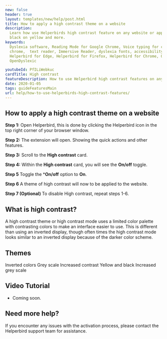 ```yaml
---
new: false
header: true
layout: templates/new/help/post.html
title: How to apply a high contrast theme on a website
description:
  Learn how use Helperbirds high contrast feature on any website or app. This includes grayscale,
  black on yellow and more.
keywords:
  Dyslexia software, Reading Mode for Google Chrome, Voice typing for chrome, Text to speech for
  chrome,  text reader, Immersive Reader, dyslexia fonts, accessibility software, dyslexia software,
  Helperbird for Edge, Helperbird for Firefox, Helperbird for Chrome, Opendyslexic for Chrome,
  OpenDyslexic

youtubeId: PfILiWebkuc
cardTitle: High contrast
featureDescription: How to use Helperbird high contrast features on any website
date: 2020-01-05
tags: guideFeaturesMain
url: help/how-to-use-helperbirds-high-contrast-features/
---
```



## How to apply a high contrast theme on a website

**Step 1:** Open Helperbird, this is done by clicking the Helperbird icon in the top right corner of your browser window.

**Step 2:** The extension will open. Showing the quick actions and other features.

**Step 3:** Scroll to the **High contrast** card.

**Step 4:** Within the **High contrast** card, you will see the **On/off** toggle.

**Step 5** Toggle the ***On/off** option to **On**.

**Step 6** A theme of high contrast will now to be applied to the website.

**Step 7 (Optional)** To disable High contrast, repeat steps 1-6.




## What is high contrast?

A high contrast theme or high contrast mode uses a limited color palette with contrasting colors to
make an interface easier to use. This is different than using an inverted display, though often
times the high contrast mode looks similar to an inverted display because of the darker color
scheme.



## Themes

Inverted colors
Grey scale
Increased contrast
Yellow and black
Increased grey scale


## Video Tutorial

- Coming soon.



## Need more help?

If you encounter any issues with the activation process, please contact the Helperbird support team for assistance.


